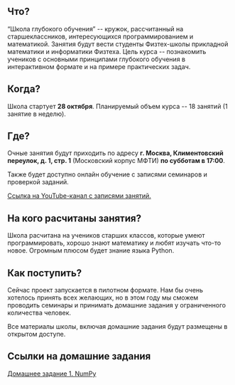 ## Что?

“Школа глубокого обучения” -- кружок, рассчитанный на старшеклассников, интересующихся программированием и математикой. Занятия будут вести студенты Физтех-школы прикладной математики и информатики Физтеха. Цель курса -- познакомить учеников с основными принципами глубокого обучения в интерактивном формате и на примере практических задач.

## Когда?

Школа стартует **28 октября**. Планируемый объем курса -- 18 занятий (1 занятие в неделю).

## Где?

Очные занятия будут приходить по адресу **г. Москва, Климентовский переулок, д. 1, стр. 1** (Московский корпус МФТИ) **по субботам в 17:00**.

Также будет доступно онлайн обучение с записями семинаров и проверкой заданий.

<a href="https://www.youtube.com/channel/UCFTNoZYjkg-3LZTHrHfV1nQ">Ссылка на YouTube-канал с записями занятий.</a>

## На кого расчитаны занятия?

Школа расчитана на учеников старших классов, которые умеют программировать, хорошо знают математику и любят изучать что-то новое. Огромным плюсом будет знание языка Python.

## Как поступить?

Сейчас проект запускается в пилотном формате. Нам бы очень хотелось принять всех желающих, но в этом году мы сможем проводить семинары и принимать домашние задания у ограниченного количества человек.

Все материалы школы, включая домашние задания будут размещены в открытом доступе.

## Ссылки на домашние задания

<a href="https://github.com/deepmipt/dlschl/blob/master/seminars/1st_seminar_python/homework/hw1_numpy.ipynb">Домашнее задание 1. NumPy</a>

